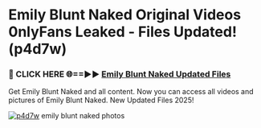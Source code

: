 # Emily Blunt Naked Original Videos 0nlyFans Leaked - Files Updated! (p4d7w)

<h3>🔴 CLICK HERE 🌐==►► <a href="https://tinyurl.com/yckcrads" rel="nofollow">Emily Blunt Naked Updated Files</a></h3>

Get Emily Blunt Naked and all content. Now you can access all videos and pictures of Emily Blunt Naked. New Updated Files 2025!

[![p4d7w](https://i.imgur.com/hpKpOFt.gif)](https://tinyurl.com/yckcrads)
emily blunt naked photos